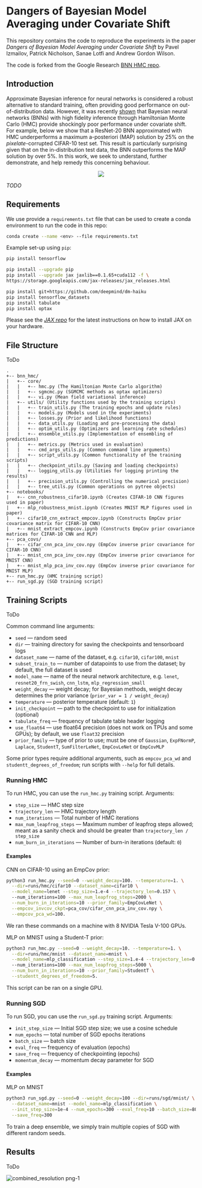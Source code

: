 # Dangers of Bayesian Model Averaging under Covariate Shift

This repository contains the code to reproduce the experiments 
in the paper
_Dangers of Bayesian Model Averaging under Covariate Shift_
by Pavel Izmailov, Patrick Nicholson, Sanae Lotfi and Andrew Gordon Wilson.

The code is forked from the Google Research [BNN HMC repo](https://github.com/google-research/google-research/tree/master/bnn_hmc).

## Introduction

Approximate Bayesian inference for neural networks is considered a robust alternative to standard training, often providing good performance on out-of-distribution data.
However, it was recently [shown](https://arxiv.org/abs/2104.14421) that Bayesian neural networks (BNNs) with high fidelity inference through Hamiltonian Monte Carlo (HMC) provide shockingly poor performance under covariate shift.
For example, below we show that a ResNet-20 BNN approximated with HMC underperforms a maximum a-posteriori (MAP) solution by 25% on the _pixelate_-corrupted CIFAR-10 test set. 
This result is particularly surprising given that on the in-distribution test data, the BNN outperforms the MAP solution by over 5%.
In this work, we seek to understand, further demonstrate, and help remedy this concerning behaviour. 

<p align="center">
  <img src="https://user-images.githubusercontent.com/14368801/122991610-393e0e00-d373-11eb-80d9-50790da3d89c.png">
</p>

*TODO*
<!-- Intuitively, we find that Bayesian model averaging (BMA) can be problematic under covariate shift as follows.
Due to dependencies in the features of the train data distribution, model parameters corresponding to these dependencies do not affect the predictions on the train data. For example, parameters connected to dead pixels, i.e. pixels with intensity zero across all train images, do not affect predictions. 
For these parameters, the posterior coincides with the prior.
The MAP solution sets the values of these parameters to zero, due to regularization from the prior that penalizes the parameter norm, while the BMA samples these weights from the prior.
At test time, the model is applied to a different data distribution, where the features do not have the same dependence, and the parameters that did not affect the predictions on train can negatively affect predictions on test. -->

<!-- In \autoref{fig:intro_figure}(b, c) we visualize the weights in the first layer of a fully-connected network for a sample from the BNN posterior and the MAP solution on the MNIST dataset.
The MAP solution weights are highly structured, while the BNN sample appears extremely noisy, similar to a draw from the Gaussian prior.
In particular the weights corresponding to \textit{dead pixels} (i.e. pixel positions that are black for all the MNIST images) near the boundary of the input image are set near zero (shown in white) by the MAP solution, but sampled randomly by the BNN.
If at test time the data is corrupted, e.g. by Gaussian noise, and the pixels near the boundary of the image are activated,
the MAP solution will ignore these pixels, while the predictions of the BNN will be significantly affected.  -->



## Requirements

We use provide a `requirements.txt` file that can be used to create a conda
environment to run the code in this repo:
```bash
conda create --name <env> --file requirements.txt
```

Example set-up using `pip`:
```bash
pip install tensorflow

pip install --upgrade pip
pip install --upgrade jax jaxlib==0.1.65+cuda112 -f \
https://storage.googleapis.com/jax-releases/jax_releases.html

pip install git+https://github.com/deepmind/dm-haiku
pip install tensorflow_datasets
pip install tabulate
pip install optax
```
Please see the [_JAX repo_](https://github.com/google/jax) for the latest
instructions on how to install JAX on your hardware.

## File Structure

ToDo

```
.
+-- bnn_hmc/
|   +-- core/
|   |   +-- hmc.py (The Hamiltonian Monte Carlo algorithm)
|   |   +-- sgmcmc.py (SGMCMC methods as optax optimizers)
|   |   +-- vi.py (Mean field variational inference)
|   +-- utils/ (Utility functions used by the training scripts)
|   |   +-- train_utils.py (The training epochs and update rules)
|   |   +-- models.py (Models used in the experiments)
|   |   +-- losses.py (Prior and likelihood functions)
|   |   +-- data_utils.py (Loading and pre-processing the data)
|   |   +-- optim_utils.py (Optimizers and learning rate schedules)
|   |   +-- ensemble_utils.py (Implementation of ensembling of predictions)
|   |   +-- metrics.py (Metrics used in evaluation)
|   |   +-- cmd_args_utils.py (Common command line arguments)
|   |   +-- script_utils.py (Common functionality of the training scripts)
|   |   +-- checkpoint_utils.py (Saving and loading checkpoints)
|   |   +-- logging_utils.py (Utilities for logging printing the results)
|   |   +-- precision_utils.py (Controlling the numerical precision)
|   |   +-- tree_utils.py (Common operations on pytree objects)
+-- notebooks/  
|   +-- cnn_robustness_cifar10.ipynb (Creates CIFAR-10 CNN figures used in paper)  
|   +-- mlp_robustness_mnist.ipynb (Creates MNIST MLP figures used in paper)
|   +-- cifar10_cnn_extract_empcov.ipynb (Constructs EmpCov prior covariance matrix for CIFAR-10 CNN)
|   +-- mnist_extract_empcov.ipynb (Constructs EmpCov prior covariance matrices for CIFAR-10 CNN and MLP)
+-- pca_covs/
|   +-- cifar_cnn_pca_inv_cov.npy (EmpCov inverse prior covariance for CIFAR-10 CNN)
|   +-- mnist_cnn_pca_inv_cov.npy (EmpCov inverse prior covariance for MNIST CNN)
|   +-- mnist_mlp_pca_inv_cov.npy (EmpCov inverse prior covariance for MNIST MLP)
+-- run_hmc.py (HMC training script)
+-- run_sgd.py (SGD training script)
```

## Training Scripts

ToDo

Common command line arguments:

* `seed` &mdash; random seed
* `dir` &mdash; training directory for saving the checkpoints and 
tensorboard logs
* `dataset_name` &mdash; name of the dataset, e.g. `cifar10`, `cifar100`, 
  `mnist`
* `subset_train_to` &mdash; number of datapoints to use from the dataset;
  by default, the full dataset is used
* `model_name` &mdash; name of the neural network architecture, e.g. `lenet`, 
  `resnet20_frn_swish`, `cnn_lstm`, `mlp_regression_small` 
* `weight_decay` &mdash; weight decay; for Bayesian methods, weight decay
determines the prior variance (`prior_var = 1 / weight_decay`)
* `temperature` &mdash; posterior temperature (default: `1`)
* `init_checkpoint` &mdash; path to the checkpoint to use for initialization
  (optional)
* `tabulate_freq` &mdash; frequency of tabulate table header logging
* `use_float64` &mdash; use float64 precision (does not work on TPUs and some
  GPUs); by default, we use `float32` precision
* `prior_family` &mdash; type of prior to use; must be one of `Gaussian`, 
  `ExpFNormP`, `Laplace`, `StudentT`, `SumFilterLeNet`, `EmpCovLeNet` or `EmpCovMLP`

Some prior types require additional arguments, such as `empcov_pca_wd` and
`studentt_degrees_of_freedom`; run scripts with `--help` for full details.

### Running HMC

To run HMC, you can use the `run_hmc.py` training script. Arguments:

* `step_size` &mdash; HMC step size
* `trajectory_len` &mdash; HMC trajectory length
* `num_iterations` &mdash; Total number of HMC iterations
* `max_num_leapfrog_steps` &mdash; Maximum number of leapfrog steps allowed; 
  meant as a sanity check and should be greater than 
  `trajectory_len / step_size`
* `num_burn_in_iterations` &mdash; Number of burn-in iterations (default: `0`)

#### Examples

CNN on CIFAR-10 using an EmpCov prior:

```bash
python3 run_hmc.py --seed=0 --weight_decay=100. --temperature=1. \
  --dir=runs/hmc/cifar10 --dataset_name=cifar10 \
  --model_name=lenet --step_size=1.e-4 --trajectory_len=0.157 \ 
  --num_iterations=100 --max_num_leapfrog_steps=2000 \
  --num_burn_in_iterations=10 --prior_family=EmpCovLeNet \
  --empcov_invcov_ckpt=pca_cov/cifar_cnn_pca_inv_cov.npy \
  --empcov_pca_wd=100.
```
We ran these commands on a machine with 8 NVIDIA Tesla V-100 GPUs.

MLP on MNIST using a Student-T prior:
```bash
python3 run_hmc.py --seed=0 --weight_decay=10. --temperature=1. \
  --dir=runs/hmc/mnist --dataset_name=mnist \
  --model_name=mlp_classification --step_size=1.e-4 --trajectory_len=0.49 \ 
  --num_iterations=100 --max_num_leapfrog_steps=5000 \
  --num_burn_in_iterations=10 --prior_family=StudentT \
  --studentt_degrees_of_freedom=5.
```
This script can be ran on a single GPU.

### Running SGD

To run SGD, you can use the `run_sgd.py` training script. Arguments:

* `init_step_size` &mdash; Initial SGD step size; we use a cosine schedule
* `num_epochs` &mdash; total number of SGD epochs iterations
* `batch_size` &mdash; batch size
* `eval_freq` &mdash; frequency of evaluation (epochs)
* `save_freq` &mdash; frequency of checkpointing (epochs)
* `momentum_decay` &mdash; momentum decay parameter for SGD

#### Examples

MLP on MNIST
```bash
python3 run_sgd.py --seed=0 --weight_decay=100 --dir=runs/sgd/mnist/ \
  --dataset_name=mnist --model_name=mlp_classification \
  --init_step_size=1e-4 --num_epochs=300 --eval_freq=10 --batch_size=80 \
  --save_freq=300
```

To train a deep ensemble, we simply train multiple copies of SGD with different
random seeds.

## Results

ToDo

![combined_resolution png-1](https://user-images.githubusercontent.com/14368801/122981650-fd517b80-d367-11eb-9876-52a26cbd0200.png)
